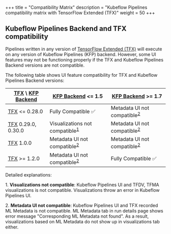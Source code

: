 +++
title = "Compatibility Matrix"
description = "Kubeflow Pipelines compatibility matrix with TensorFlow Extended (TFX)"
weight = 50
+++

## Kubeflow Pipelines Backend and TFX compatibility

Pipelines written in any version of [TensorFlow Extended (TFX)](https://www.tensorflow.org/tfx) will execute on any version of Kubeflow Pipelines (KFP) backend. However, some UI features may not be functioning properly if the TFX and Kubeflow Pipelines Backend versions are not compatible.

The following table shows UI feature compatibility for TFX and Kubeflow Pipelines Backend versions:

| [TFX] \ [KFP Backend] | [KFP Backend] <= 1.5                              | [KFP Backend] >= 1.7                           |
| --------------------- | ------------------------------------------------- | ---------------------------------------------- |
| [TFX] <= 0.28.0       | Fully Compatible  ✅                              | Metadata UI not compatible<sup>[2](#fn2)</sup> |
| [TFX] 0.29.0, 0.30.0  | Visualizations not compatible<sup>[1](#fn1)</sup> | Metadata UI not compatible<sup>[2](#fn2)</sup> |
| [TFX] 1.0.0           | Metadata UI not compatible<sup>[2](#fn2)</sup>    | Metadata UI not compatible<sup>[2](#fn2)</sup> |
| [TFX] >= 1.2.0        | Metadata UI not compatible<sup>[2](#fn2)</sup>    | Fully Compatible  ✅                           |

Detailed explanations:

<a name="fn1">1.</a> **Visualizations not compatible**: Kubeflow Pipelines UI and TFDV, TFMA visualizations is not compatible. Visualizations throw an error in Kubeflow Pipelines UI.

<a name="fn2">2.</a> **Metadata UI not compatible**: Kubeflow Pipelines UI and TFX recorded ML Metadata is not compatible. ML Metadata tab in run details page shows error message "Corresponding ML Metadata not found". As a result, visualizations based on ML Metadata do not show up in visualizations tab either.

<!--
Issues that caused the incompatibilities:
* TFX 1.0.0+
	* https://github.com/kubeflow/pipelines/issues/6138#issuecomment-898190223
	* https://github.com/kubeflow/pipelines/issues/6138#issuecomment-899917056
* TFX 0.29.0 https://github.com/tensorflow/tfx/issues/3933
-->

[TFX]: https://github.com/tensorflow/tfx/releases
[KFP Backend]: https://github.com/kubeflow/pipelines/releases
